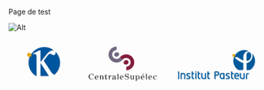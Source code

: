 Page de test

![Alt](https://avatars1.githubusercontent.com/u/33521954?s=200&v=4)  

![Alt](https://github.com/ClaryM/ClaryM.github.io/blob/master/Sans%20titre%203.png?raw=true)

  
  
